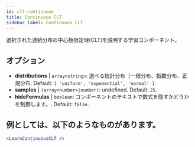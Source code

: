 ```yaml
---
id: clt-continuous
title: Continuous CLT
sidebar_label: Continuous CLT
---
```


選択された連続分布の中心極限定理(CLT)を説明する学習コンポーネント。

## オプション

* __distributions__ | `array<string>`: 選べる統計分布（一様分布、指数分布、正規分布. Default: `[
  'uniform',
  'exponential',
  'normal'
]`.
* __samples__ | `(array<number>|number)`: undefined. Default: `25`.
* __hideFormulas__ | `boolean`: コンポーネントのテキストで数式を隠すかどうかを制御します。. Default: `false`.


## 例としては、以下のようなものがあります。

```jsx live
<LearnContinuousCLT />
```

